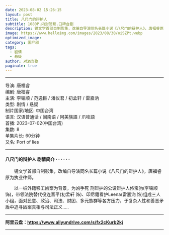 ```yaml
---
date: 2023-08-02 15:26:15
layout: post
title: 八尺门的辩护人
subtitle: 1080P.内封简繁.口碑台剧
description: 镜文学首部自制影集，改编自导演同名长篇小说《八尺门的辩护人》，唐福睿原为执业律师。以一桩外籍移工凶案为背景，为凶手死 刑辩护的公设辩护人佟宝驹，带领法院替代役连晋平、印尼籍看护Leena组成三人小组，面对民意、政治、司法、财团、多元族群等各方压力，于复杂人性和善恶矛盾中追寻凶案真相与司法正义...
image: https://www.helloimg.com/images/2023/08/30/oiSZPt.webp
optimized_image: 
category: 国产剧
tags:
  - 剧情
  - 悬疑
author: 对酒当歌
paginate: true
---
```


---

导演: 唐福睿  
编剧: 唐福睿  
主演: 李铭顺 / 范逸臣 / 潘仪君 / 初孟轩 / 雷嘉汭  
类型: 剧情 / 悬疑  
制片国家/地区: 中国台湾  
语言: 汉语普通话 / 闽南语 / 阿美族語 / 爪哇語  
首播: 2023-07-02(中国台湾)  
集数: 8  
单集片长: 60分钟  
又名: Port of lies  

---

#### 八尺门的辩护人 剧情简介 · · · · · ·

　　镜文学首部自制影集，改编自导演同名长篇小说《八尺门的辩护人》，唐福睿原为执业律师。

　　以一桩外籍移工凶案为背景，为凶手死 刑辩护的公设辩护人佟宝驹(李铭顺 饰)，带领法院替代役连晋平(初孟轩 饰)、印尼籍看护Leena(雷嘉汭 饰)组成三人小组，面对民意、政治、司法、财团、多元族群等各方压力，于复杂人性和善恶矛盾中追寻凶案真相与司法正义.....

---

**阿里云盘：<https://www.aliyundrive.com/s/fx2cKurb2kj>**

---
